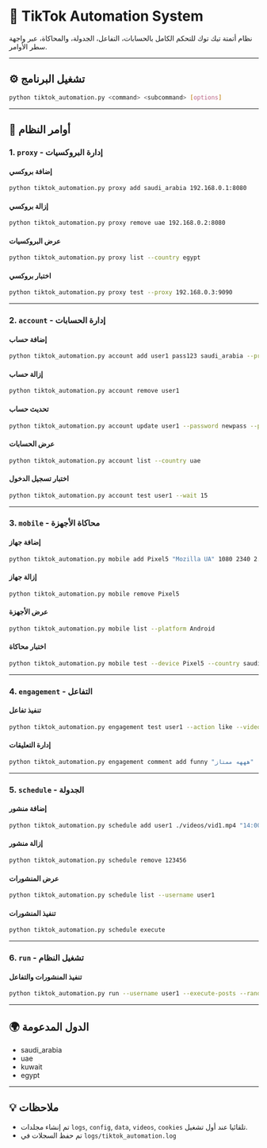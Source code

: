 # 📱 TikTok Automation System

نظام أتمتة تيك توك للتحكم الكامل بالحسابات، التفاعل، الجدولة، والمحاكاة، عبر واجهة سطر الأوامر.

---

## ⚙️ تشغيل البرنامج

```bash
python tiktok_automation.py <command> <subcommand> [options]
```

---

## 🧭 أوامر النظام

### 1. `proxy` - إدارة البروكسيات

#### إضافة بروكسي

```bash
python tiktok_automation.py proxy add saudi_arabia 192.168.0.1:8080
```

#### إزالة بروكسي

```bash
python tiktok_automation.py proxy remove uae 192.168.0.2:8080
```

#### عرض البروكسيات

```bash
python tiktok_automation.py proxy list --country egypt
```

#### اختبار بروكسي

```bash
python tiktok_automation.py proxy test --proxy 192.168.0.3:9090
```

---

### 2. `account` - إدارة الحسابات

#### إضافة حساب

```bash
python tiktok_automation.py account add user1 pass123 saudi_arabia --proxy 192.168.0.1:8080
```

#### إزالة حساب

```bash
python tiktok_automation.py account remove user1
```

#### تحديث حساب

```bash
python tiktok_automation.py account update user1 --password newpass --proxy 192.168.0.5:9090
```

#### عرض الحسابات

```bash
python tiktok_automation.py account list --country uae
```

#### اختبار تسجيل الدخول

```bash
python tiktok_automation.py account test user1 --wait 15
```

---

### 3. `mobile` - محاكاة الأجهزة

#### إضافة جهاز

```bash
python tiktok_automation.py mobile add Pixel5 "Mozilla UA" 1080 2340 2.5 Android
```

#### إزالة جهاز

```bash
python tiktok_automation.py mobile remove Pixel5
```

#### عرض الأجهزة

```bash
python tiktok_automation.py mobile list --platform Android
```

#### اختبار محاكاة

```bash
python tiktok_automation.py mobile test --device Pixel5 --country saudi_arabia --wait 20
```

---

### 4. `engagement` - التفاعل

#### تنفيذ تفاعل

```bash
python tiktok_automation.py engagement test user1 --action like --video-url https://www.tiktok.com/@user/video/xyz
```

#### إدارة التعليقات

```bash
python tiktok_automation.py engagement comment add funny "هههه ممتاز"
```

---

### 5. `schedule` - الجدولة

#### إضافة منشور

```bash
python tiktok_automation.py schedule add user1 ./videos/vid1.mp4 "وصف الفيديو" "2025-05-01 14:00:00" --tags "fun,trend"
```

#### إزالة منشور

```bash
python tiktok_automation.py schedule remove 123456
```

#### عرض المنشورات

```bash
python tiktok_automation.py schedule list --username user1
```

#### تنفيذ المنشورات

```bash
python tiktok_automation.py schedule execute
```

---

### 6. `run` - تشغيل النظام

#### تنفيذ المنشورات والتفاعل

```bash
python tiktok_automation.py run --username user1 --execute-posts --random-engagement --engagement-count 3 --engagement-interval 60
```

---

## 🌍 الدول المدعومة

- saudi\_arabia
- uae
- kuwait
- egypt

---

## 💡 ملاحظات

- تم إنشاء مجلدات `logs`, `config`, `data`, `videos`, `cookies` تلقائيا عند أول تشغيل.
- تم حفظ السجلات في `logs/tiktok_automation.log`


